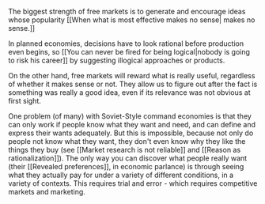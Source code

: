 The biggest strength of free markets is to generate and encourage ideas whose popularity [[When what is most effective makes no sense| makes no sense.]]

In planned economies, decisions have to look rational before production even begins, so [[You can never be fired for being logical|nobody is going to risk his career]] by suggesting illogical approaches or products.

On the other hand, free markets will reward what is really useful, regardless of whether it makes sense or not. They allow us to figure out after the fact is something was really a good idea, even if its relevance was not obvious at first sight.


One problem (of many) with Soviet-Style command economies is that they can only work if people know what they want and need, and can define and express their wants adequately. But this is impossible, because not only do people not know what they want, they don't even know why they like the things they buy (see [[Market research is not reliable]] and [[Reason as rationalization]]). The only way you can discover what people really want (their [[Revealed preferences]], in economic parlance) is through seeing what they actually pay for under a variety of different conditions, in a variety of contexts. This requires trial and error - which requires competitive markets and marketing.